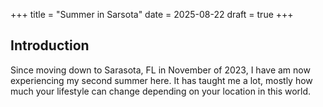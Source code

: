 +++
title = "Summer in Sarsota"
date = 2025-08-22
draft = true
+++

## Introduction

Since moving down to Sarasota, FL in November of 2023, I have am now experiencing my second summer here. It has taught me a lot, mostly how much your lifestyle can change depending on your location in this world.
